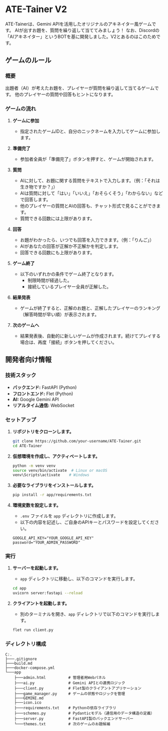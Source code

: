 # ATE-Tainer V2

ATE-Tainerは、Gemini APIを活用したオリジナルのアキネイター風ゲームです。
AIが出すお題を、質問を繰り返して当ててみましょう！
なお、Discordの「AIアキネイター」というBOTを基に開発しました。V2とあるのはこのためです。

## ゲームのルール

### 概要

出題者（AI）が考えたお題を、プレイヤーが質問を繰り返して当てるゲームです。
他のプレイヤーの質問や回答もヒントになります。

### ゲームの流れ

1.  **ゲームに参加**
    *   指定されたゲームIDと、自分のニックネームを入力してゲームに参加します。

2.  **準備完了**
    *   参加者全員が「準備完了」ボタンを押すと、ゲームが開始されます。

3.  **質問**
    *   AIに対して、お題に関する質問をテキストで入力します。（例：「それは生き物ですか？」）
    *   AIは質問に対して「はい」「いいえ」「おそらくそう」「わからない」などで回答します。
    *   他のプレイヤーの質問とAIの回答も、チャット形式で見ることができます。
    *   質問できる回数には上限があります。

4.  **回答**
    *   お題がわかったら、いつでも回答を入力できます。（例：「りんご」）
    *   AIがあなたの回答が正解か不正解かを判定します。
    *   回答できる回数にも上限があります。

5.  **ゲーム終了**
    *   以下のいずれかの条件でゲーム終了となります。
        *   制限時間が経過した。
        *   接続しているプレイヤー全員が正解した。

6.  **結果発表**
    *   ゲームが終了すると、正解のお題と、正解したプレイヤーのランキング（解答時間が早い順）が表示されます。

7.  **次のゲームへ**
    *   結果発表後、自動的に新しいゲームが作成されます。続けてプレイする場合は、再度「接続」ボタンを押してください。

## 開発者向け情報

### 技術スタック

*   **バックエンド:** FastAPI (Python)
*   **フロントエンド:** Flet (Python)
*   **AI:** Google Gemini API
*   **リアルタイム通信:** WebSocket

### セットアップ

1.  **リポジトリをクローンします。**
    ```bash
    git clone https://github.com/your-username/ATE-Tainer.git
    cd ATE-Tainer
    ```

2.  **仮想環境を作成し、アクティベートします。**
    ```bash
    python -m venv venv
    source venv/bin/activate  # Linux or macOS
    venv\Scripts\activate    # Windows
    ```

3.  **必要なライブラリをインストールします。**
    ```bash
    pip install -r app/requirements.txt
    ```

4.  **環境変数を設定します。**
    *   `.env` ファイルを `app` ディレクトリに作成します。
    *   以下の内容を記述し、ご自身のAPIキーとパスワードを設定してください。

    ```.env
    GOOGLE_API_KEY="YOUR_GOOGLE_API_KEY"
    password="YOUR_ADMIN_PASSWORD"
    ```

### 実行

1.  **サーバーを起動します。**
    *   `app` ディレクトリに移動し、以下のコマンドを実行します。
    ```bash
    cd app
    uvicorn server:fastapi --reload
    ```

2.  **クライアントを起動します。**
    *   別のターミナルを開き、`app` ディレクトリで以下のコマンドを実行します。
    ```bash
    flet run client.py
    ```

### ディレクトリ構成

```
C:.
├───.gitignore
├───build.md
├───docker-compose.yml
└───app
    ├───admin.html          # 管理者用Webパネル
    ├───ai.py               # Gemini APIとの連携ロジック
    ├───client.py           # Flet製のクライアントアプリケーション
    ├───game_manager.py     # ゲームの状態やロジックを管理
    ├───GEMINI.md
    ├───icon.ico
    ├───requirements.txt    # Pythonの依存ライブラリ
    ├───schemes.py          # Pydanticモデル（通信用のデータ構造の定義）
    ├───server.py           # FastAPI製のバックエンドサーバー
    └───themes.txt          # 次のゲームのお題候補
```